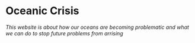 # Oceanic Crisis
*This website is about how our oceans are becoming problematic and what we can do to stop future problems from arrising*
